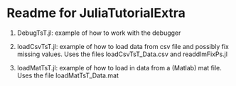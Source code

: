 Readme for JuliaTutorialExtra
=============================

1. DebugTsT.jl:  example of how to work with the debugger

2. loadCsvTsT.jl: example of how to load data from csv file and possibly fix missing values. Uses the files loadCsvTsT_Data.csv and readdlmFixPs.jl

3. loadMatTsT.jl: example of how to load in data from a (Matlab) mat file. Uses the file loadMatTsT_Data.mat

